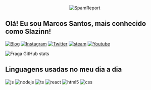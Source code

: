<p align="center" ><img alt="SpamReport" src="https://raw.githubusercontent.com/MicaelliMedeiros/micaellimedeiros/master/image/computer-illustration.png"></p>

## Olá! Eu sou Marcos Santos, mais conhecido como Slazinn!

[![Blog](https://img.shields.io/badge/WhatsApp-25D366?style=for-the-badge&logo=whatsapp&logoColor=white)](https://wa.me/551166491483)
[![Instagram](https://img.shields.io/badge/Instagram-E4405F?style=for-the-badge&logo=instagram&logoColor=white)](https://instagram.com/sla_slazinn)
[![Twitter](https://img.shields.io/badge/Twitter-1DA1F2?style=for-the-badge&logo=twitter&logoColor=white)](https://twitter.com/slaziinn)
[![steam](https://img.shields.io/badge/Steam-000000?style=for-the-badge&logo=steam&logoColor=white)](https://steamcommunity.com/profiles/76561198960468514/)
[![Youtube](https://img.shields.io/badge/YouTube-FF0000?style=for-the-badge&logo=youtube&logoColor=white)](https://m.youtube.com/channel/UCzgVI-USrxFe9azve69NATw)

![Fraga GitHub stats](https://github-readme-stats.vercel.app/api?username=slazinn&show_icons=true&theme=dracula&count_private=true)


## Linguagens usadas no meu dia a dia

<div style="display: inline_block">
  <img align="center" alt="js" src="https://img.shields.io/badge/JavaScript-F7DF1E?style=for-the-badge&logo=javascript&logoColor=black" />
  <img align="center" alt="nodejs" src="https://img.shields.io/badge/Node.js-43853D?style=for-the-badge&logo=node.js&logoColor=white" />
  <img align="center" alt="ts" src="https://img.shields.io/badge/TypeScript-007ACC?style=for-the-badge&logo=typescript&logoColor=white" />
  <img align="center" alt="react" src="https://img.shields.io/badge/React-20232A?style=for-the-badge&logo=react&logoColor=61DAFB" />
  <img align="center" alt="html5" src="https://img.shields.io/badge/HTML5-E34F26?style=for-the-badge&logo=html5&logoColor=white" />
  <img align="center" alt="css" src="https://img.shields.io/badge/CSS3-1572B6?style=for-the-badge&logo=css3&logoColor=white" />
</div><br/>
  

